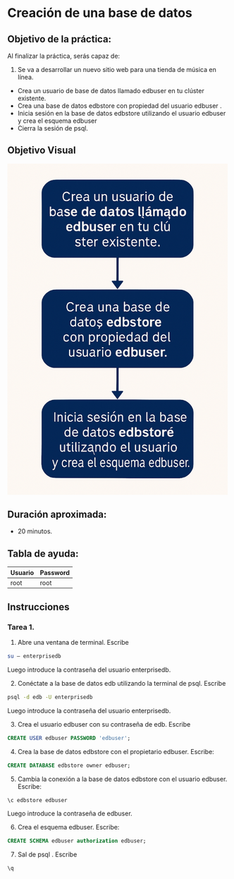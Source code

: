 # Creación de una base de datos

## Objetivo de la práctica:
Al finalizar la práctica, serás capaz de:

1. Se va a desarrollar un nuevo sitio web para una tienda de música en línea. 
- Crea un usuario de base de datos llamado edbuser en tu clúster existente. 
- Crea una base de datos edbstore con propiedad del usuario edbuser . 
- Inicia sesión en la base de datos edbstore utilizando el usuario edbuser y crea el esquema edbuser
- Cierra la sesión de psql. 


## Objetivo Visual 
<img src="../images/06/01/00.png" width="500" >

## Duración aproximada:
- 20 minutos.

## Tabla de ayuda:

| Usuario | Password | 
| --- | --- | 
| root | root| 
## Instrucciones 

### Tarea 1. 

1.	Abre una ventana de terminal. Escribe  

```bash
su – enterprisedb 
```

Luego introduce la contraseña del usuario enterprisedb.


2.	Conéctate a la base de datos edb utilizando la terminal de psql. Escribe  

```bash
psql -d edb -U enterprisedb 
```

Luego introduce la contraseña del usuario enterprisedb.

3.	Crea el usuario edbuser con su contraseña de edb. Escribe

```sql
CREATE USER edbuser PASSWORD 'edbuser'; 
```

4.	Crea la base de datos edbstore con el propietario edbuser. Escribe:  

```sql
CREATE DATABASE edbstore owner edbuser; 
```

5.	Cambia la conexión a la base de datos edbstore con el usuario edbuser. Escribe:

```sql
\c edbstore edbuser 
```
Luego introduce la contraseña de edbuser.

6.	Crea el esquema edbuser. Escribe:

```sql
CREATE SCHEMA edbuser authorization edbuser; 
```

7.	Sal de psql . Escribe  

```sql
\q 
```



